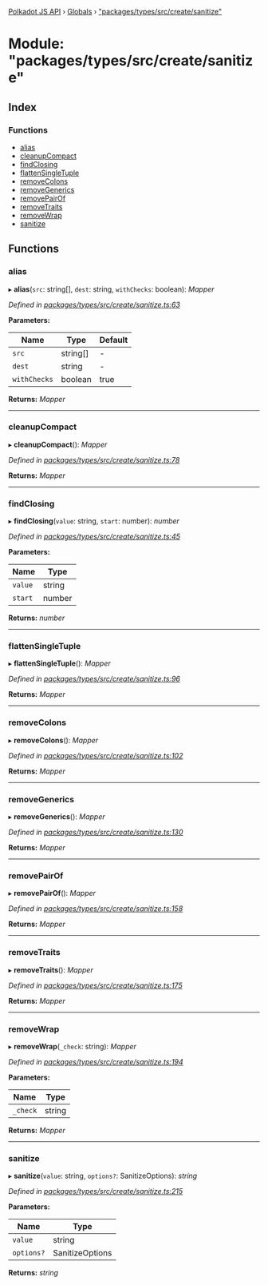 [Polkadot JS API](../README.md) › [Globals](../globals.md) › ["packages/types/src/create/sanitize"](_packages_types_src_create_sanitize_.md)

# Module: "packages/types/src/create/sanitize"

## Index

### Functions

* [alias](_packages_types_src_create_sanitize_.md#alias)
* [cleanupCompact](_packages_types_src_create_sanitize_.md#cleanupcompact)
* [findClosing](_packages_types_src_create_sanitize_.md#findclosing)
* [flattenSingleTuple](_packages_types_src_create_sanitize_.md#flattensingletuple)
* [removeColons](_packages_types_src_create_sanitize_.md#removecolons)
* [removeGenerics](_packages_types_src_create_sanitize_.md#removegenerics)
* [removePairOf](_packages_types_src_create_sanitize_.md#removepairof)
* [removeTraits](_packages_types_src_create_sanitize_.md#removetraits)
* [removeWrap](_packages_types_src_create_sanitize_.md#removewrap)
* [sanitize](_packages_types_src_create_sanitize_.md#sanitize)

## Functions

###  alias

▸ **alias**(`src`: string[], `dest`: string, `withChecks`: boolean): *Mapper*

*Defined in [packages/types/src/create/sanitize.ts:63](https://github.com/polkadot-js/api/blob/609581430f/packages/types/src/create/sanitize.ts#L63)*

**Parameters:**

Name | Type | Default |
------ | ------ | ------ |
`src` | string[] | - |
`dest` | string | - |
`withChecks` | boolean | true |

**Returns:** *Mapper*

___

###  cleanupCompact

▸ **cleanupCompact**(): *Mapper*

*Defined in [packages/types/src/create/sanitize.ts:78](https://github.com/polkadot-js/api/blob/609581430f/packages/types/src/create/sanitize.ts#L78)*

**Returns:** *Mapper*

___

###  findClosing

▸ **findClosing**(`value`: string, `start`: number): *number*

*Defined in [packages/types/src/create/sanitize.ts:45](https://github.com/polkadot-js/api/blob/609581430f/packages/types/src/create/sanitize.ts#L45)*

**Parameters:**

Name | Type |
------ | ------ |
`value` | string |
`start` | number |

**Returns:** *number*

___

###  flattenSingleTuple

▸ **flattenSingleTuple**(): *Mapper*

*Defined in [packages/types/src/create/sanitize.ts:96](https://github.com/polkadot-js/api/blob/609581430f/packages/types/src/create/sanitize.ts#L96)*

**Returns:** *Mapper*

___

###  removeColons

▸ **removeColons**(): *Mapper*

*Defined in [packages/types/src/create/sanitize.ts:102](https://github.com/polkadot-js/api/blob/609581430f/packages/types/src/create/sanitize.ts#L102)*

**Returns:** *Mapper*

___

###  removeGenerics

▸ **removeGenerics**(): *Mapper*

*Defined in [packages/types/src/create/sanitize.ts:130](https://github.com/polkadot-js/api/blob/609581430f/packages/types/src/create/sanitize.ts#L130)*

**Returns:** *Mapper*

___

###  removePairOf

▸ **removePairOf**(): *Mapper*

*Defined in [packages/types/src/create/sanitize.ts:158](https://github.com/polkadot-js/api/blob/609581430f/packages/types/src/create/sanitize.ts#L158)*

**Returns:** *Mapper*

___

###  removeTraits

▸ **removeTraits**(): *Mapper*

*Defined in [packages/types/src/create/sanitize.ts:175](https://github.com/polkadot-js/api/blob/609581430f/packages/types/src/create/sanitize.ts#L175)*

**Returns:** *Mapper*

___

###  removeWrap

▸ **removeWrap**(`_check`: string): *Mapper*

*Defined in [packages/types/src/create/sanitize.ts:194](https://github.com/polkadot-js/api/blob/609581430f/packages/types/src/create/sanitize.ts#L194)*

**Parameters:**

Name | Type |
------ | ------ |
`_check` | string |

**Returns:** *Mapper*

___

###  sanitize

▸ **sanitize**(`value`: string, `options?`: SanitizeOptions): *string*

*Defined in [packages/types/src/create/sanitize.ts:215](https://github.com/polkadot-js/api/blob/609581430f/packages/types/src/create/sanitize.ts#L215)*

**Parameters:**

Name | Type |
------ | ------ |
`value` | string |
`options?` | SanitizeOptions |

**Returns:** *string*
